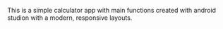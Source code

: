 This is a simple calculator app with main functions created with android studion with a modern, responsive layouts.
